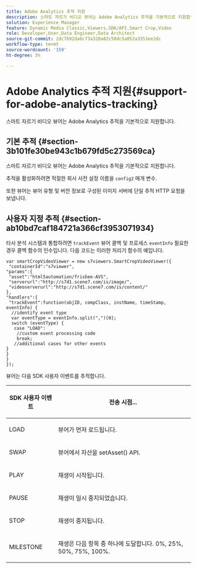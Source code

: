 ```yaml
---
title: Adobe Analytics 추적 지원
description: 스마트 자르기 비디오 뷰어는 Adobe Analytics 추적을 기본적으로 지원합니다.
solution: Experience Manager
feature: Dynamic Media Classic,Viewers,SDK/API,Smart Crop,Video
role: Developer,User,Data Engineer,Data Architect
source-git-commit: 2dc7b92da6c73a328a82c50dc5a052a3351ee2dc
workflow-type: tm+mt
source-wordcount: '159'
ht-degree: 3%

---
```


# Adobe Analytics 추적 지원{#support-for-adobe-analytics-tracking}

스마트 자르기 비디오 뷰어는 Adobe Analytics 추적을 기본적으로 지원합니다.

## 기본 추적 {#section-3b101fe30be943c1b679fd5c273569ca}

스마트 자르기 비디오 뷰어는 Adobe Analytics 추적을 기본적으로 지원합니다.

추적을 활성화하려면 적절한 회사 사전 설정 이름을 `config2` 매개 변수.

또한 뷰어는 뷰어 유형 및 버전 정보로 구성된 이미지 서버에 단일 추적 HTTP 요청을 보냅니다.

## 사용자 지정 추적 {#section-ab10bd7caf184721a366cf3953071934}

타사 분석 시스템과 통합하려면 `trackEvent` 뷰어 콜백 및 프로세스 `eventInfo` 필요한 경우 콜백 함수의 인수입니다. 다음 코드는 이러한 처리기 함수의 예입니다.

```
var smartCropVideoViewer = new s7viewers.SmartCropVideoViewer({ 
 "containerId":"s7viewer", 
"params":{ 
 "asset":"html5automation/frisbee-AVS", 
 "serverurl":"http://s7d1.scene7.com/is/image/", 
 "videoserverurl":"http://s7d1.scene7.com/is/content/" 
}, 
"handlers":{ 
 "trackEvent":function(objID, compClass, instName, timeStamp, eventInfo) { 
  //identify event type 
  var eventType = eventInfo.split(",")[0]; 
  switch (eventType) { 
   case "LOAD": 
    //custom event processing code 
    break; 
   //additional cases for other events 
} 
} 
} 
});
```

뷰어는 다음 SDK 사용자 이벤트를 추적합니다.

<table id="table_5D090E6614974D968E1A93B5727D859C"> 
 <thead> 
  <tr> 
   <th colname="col1" class="entry"> <p>SDK 사용자 이벤트 </p> </th> 
   <th colname="col2" class="entry"> <p>전송 시점... </p> </th> 
  </tr> 
 </thead>
 <tbody> 
  <tr> 
   <td colname="col1"> <p> <span class="codeph"> LOAD </span> </p> </td> 
   <td colname="col2"> <p>뷰어가 먼저 로드됩니다. </p> </td> 
  </tr> 
  <tr> 
   <td colname="col1"> <p> <span class="codeph"> SWAP </span> </p> </td> 
   <td colname="col2"> <p>뷰어에서 자산을 <span class="codeph"> setAsset() </span> API. </p> </td> 
  </tr> 
  <tr> 
   <td colname="col1"> <p> <span class="codeph"> PLAY </span> </p> </td> 
   <td colname="col2"> <p>재생이 시작됩니다. </p> </td> 
  </tr> 
  <tr> 
   <td colname="col1"> <p> <span class="codeph"> PAUSE </span> </p> </td> 
   <td colname="col2"> <p>재생이 일시 중지되었습니다. </p> </td> 
  </tr> 
  <tr> 
   <td colname="col1"> <p> <span class="codeph"> STOP </span> </p> </td> 
   <td colname="col2"> <p>재생이 중지됩니다. </p> </td> 
  </tr> 
  <tr> 
   <td colname="col1"> <p> <span class="codeph"> MILESTONE </span> </p> </td> 
   <td colname="col2"> <p>재생은 다음 항목 중 하나에 도달합니다. 0%, 25%, 50%, 75%, 100%. </p> </td> 
  </tr> 
 </tbody> 
</table>
